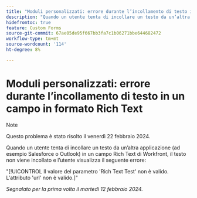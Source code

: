 ```yaml
---
title: "Moduli personalizzati: errore durante l’incollamento di testo in un campo in formato Rich Text"
description: "Quando un utente tenta di incollare un testo da un’altra applicazione (ad esempio Salesforce o Outlook) in un campo Rich Text di Workfront, il testo non viene incollato e l’utente visualizza un errore."
hidefromtoc: true
feature: Custom Forms
source-git-commit: 67ae05de95f667bb3fa7c1b06271bbe644682472
workflow-type: tm+mt
source-wordcount: '114'
ht-degree: 8%

---
```



# Moduli personalizzati: errore durante l’incollamento di testo in un campo in formato Rich Text

>[!NOTE]
>
>Questo problema è stato risolto il venerdì 22 febbraio 2024.

Quando un utente tenta di incollare un testo da un’altra applicazione (ad esempio Salesforce o Outlook) in un campo Rich Text di Workfront, il testo non viene incollato e l’utente visualizza il seguente errore:

&quot;[!UICONTROL Il valore del parametro &#39;Rich Text Test&#39; non è valido. L&#39;attributo &#39;url&#39; non è valido.]&quot;

_Segnalato per la prima volta il martedì 12 febbraio 2024._
